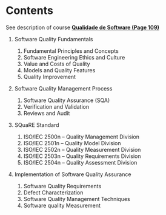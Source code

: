 Contents
====

See description of course **[Qualidade de Software (Page 109)](https://portal.ifrn.edu.br/documents/739/PPC__Tecnologia_em_An%C3%A1lise_e_Desenvolvimento_de_Sistemas_2012.pdf)**

1. Software Quality Fundamentals
    1. Fundamental Principles and Concepts
    2. Software Engineering Ethics and Culture
    3. Value and Costs of Quality
    4. Models and Quality Features
    5. Quality Improvement

2. Software Quality Management Process
    1. Software Quality Assurance (SQA)
    2. Verification and Validation
    3. Reviews and Audit

3. SQuaRE Standard
    1. ISO/IEC 2500n – Quality Management Division
    2. ISO/IEC 2501n – Quality Model Division
    3. ISO/IEC 2502n – Quality Measurement Division
    4. ISO/IEC 2503n – Quality Requirements Division
    5. ISO/IEC 2504n – Quality Assessment Division

4. Implementation of Software Quality Assurance
    1. Software Quality Requirements
    2. Defect Characterization
    3. Software Quality Management Techniques
    4. Software quality Measurement
       
